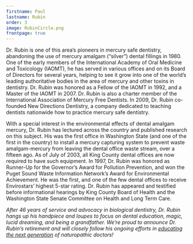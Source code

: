 ```yaml
---
firstname: Paul
lastname: Rubin
order: 3
image: RubinCircle.png
frontpage: true
---
```


Dr. Rubin is one of this area’s pioneers in mercury safe dentistry, abandoning the use of mercury amalgam (“silver”) dental fillings in 1980. One of the early members of the International Academy of Oral Medicine and Toxicology (IAOMT), he has served in various offices and on its Board of Directors for several years, helping to see it grow into one of the world’s leading authoritative bodies in the area of mercury and other toxins in dentistry. Dr. Rubin was honored as a Fellow of the IAOMT in 1992, and a Master of the IAOMT in 2007. Dr. Rubin is also a charter member of the International Association of Mercury Free Dentists. In 2009, Dr. Rubin co-founded New Directions Dentistry, a company dedicated to teaching dentists nationwide how to practice mercury safe dentistry.

With a special interest in the environmental effects of dental amalgam mercury, Dr. Rubin has lectured across the country and published research on this subject. His was the first office in Washington State (and one of the first in the country) to install a mercury capturing system to prevent waste amalgam-mercury from leaving the dental office waste stream, over a fifteen ago. As of July of 2003, all King County dental offices are now required to have such equipment. In 1997, Dr. Rubin was honored as Runner-Up for the Governor’s Award for Pollution Prevention, and won the Puget Sound Waste Information Network’s Award for Environmental Achievement. He was the first, and one of the few dental offices to receive Envirostars’ highest 5-star rating. Dr. Rubin has appeared and testified before informational hearings by King County Board of Health and the Washington State Senate Committee on Health and Long Term Care.

_After 46 years of service and advocacy in biological dentistry, Dr. Rubin hangs up his handpiece and loupes to focus on dental education, magic, lucid dreaming, and being a grandfather. We’re proud to announce Dr. Rubin’s retirement and will closely follow his ongoing efforts in [educating the next generation](https://midwifery.bastyr.edu/civicrm/event/info?reset=1&id=3406) of naturopathic doctors!_